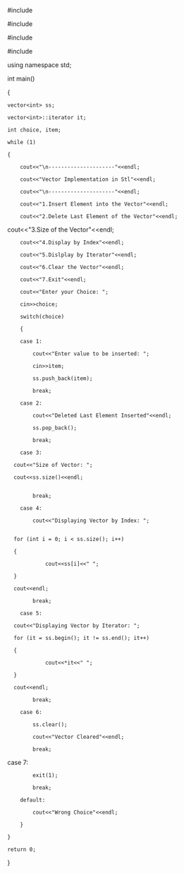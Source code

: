 
#include   <iostream>

#include   <vector>

#include   <string>

#include   <cstdlib>

using namespace std;

int main()

{
    
    vector<int> ss;
    
    vector<int>::iterator it;
    
    int choice, item;
    
    while (1)
    
    {
        
        cout<<"\n---------------------"<<endl;
        
        cout<<"Vector Implementation in Stl"<<endl;
        
        cout<<"\n---------------------"<<endl;
        
        cout<<"1.Insert Element into the Vector"<<endl;
        
        cout<<"2.Delete Last Element of the Vector"<<endl;
	
  cout<<"3.Size of the Vector"<<endl;
        
        cout<<"4.Display by Index"<<endl;
        
        cout<<"5.Dislplay by Iterator"<<endl;
        
        cout<<"6.Clear the Vector"<<endl;
        
        cout<<"7.Exit"<<endl;
        
        cout<<"Enter your Choice: ";
        
        cin>>choice;
        
        switch(choice)
        
        {
        
        case 1:
            
            cout<<"Enter value to be inserted: ";
            
            cin>>item;
            
            ss.push_back(item);
            
            break;
        
        case 2:
            
            cout<<"Deleted Last Element Inserted"<<endl;
            
            ss.pop_back();
            
            break;
        
        case 3:
	    
      cout<<"Size of Vector: ";
	    
      cout<<ss.size()<<endl;
            
            
            break;
        
        case 4:
            
            cout<<"Displaying Vector by Index: ";
	    
      
      for (int i = 0; i < ss.size(); i++)
	    
      {
                
                cout<<ss[i]<<" ";
	    
      }
	    
      cout<<endl;
            
            break;
        
        case 5:
	    
      cout<<"Displaying Vector by Iterator: ";
	    
      for (it = ss.begin(); it != ss.end(); it++)
	    
      {
                
                cout<<*it<<" ";
	    
      }
	    
      cout<<endl;
            
            break;
        
        case 6:
            
            ss.clear();
            
            cout<<"Vector Cleared"<<endl;
            
            break;
	
  case 7:
            
            exit(1);
            
            break;
        
        default:
            
            cout<<"Wrong Choice"<<endl;
        
        }
    
    }
    
    return 0;

}
